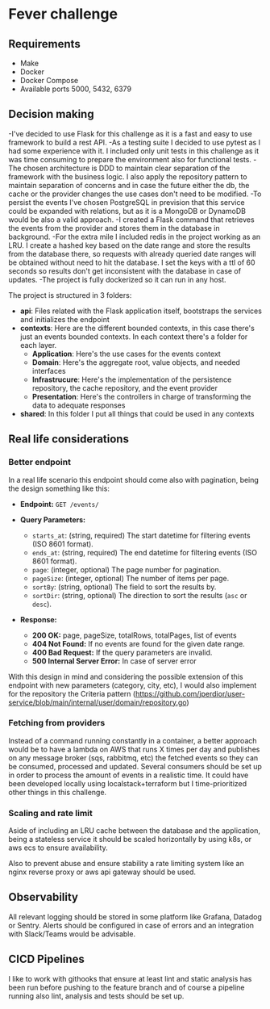 # Fever challenge

## Requirements

- Make
- Docker
- Docker Compose
- Available ports 5000, 5432, 6379

## Decision making

-I've decided to use Flask for this challenge as it is a fast and easy to use framework to build a rest API.
-As a testing suite I decided to use pytest as I had some experience with it. I included only unit tests in this challenge as it was time consuming to prepare the environment also for functional tests.
-The chosen architecture is DDD to maintain clear separation of the framework with the business logic. I also apply the repository pattern to maintain separation of concerns and in case the future either the db, the cache or the provider changes the use cases don't need to be modified.
-To persist the events I've chosen PostgreSQL in prevision that this service could be expanded with relations, but as it is a MongoDB or DynamoDB would be also a valid approach.
-I created a Flask command that retrieves the events from the provider and stores them in the database in background.
-For the extra mile I included redis in the project working as an LRU. I create a hashed key based on the date range and store the results from the database there, so requests with already queried date ranges will be obtained without need to hit the database. I set the keys with a ttl of 60 seconds so results don't get inconsistent with the database in case of updates.
-The project is fully dockerized so it can run in any host.

The project is structured in 3 folders:
- **api**: Files related with the Flask application itself, bootstraps the services and initializes the endpoint
- **contexts**: Here are the different bounded contexts, in this case there's just an events bounded contexts. In each context there's a folder for each layer.
    - **Application**: Here's the use cases for the events context
    - **Domain**: Here's the aggregate root, value objects, and needed interfaces
    - **Infrastrucure**: Here's the implementation of the persistence repository, the cache repository, and the event provider 
    - **Presentation**: Here's the controllers in charge of transforming the data to adequate responses
- **shared**: In this folder I put all things that could be used in any contexts


## Real life considerations

### Better endpoint

In a real life scenario this endpoint should come also with pagination, being the design something like this:

- **Endpoint:** `GET /events/`
- **Query Parameters:**
  - `starts_at`: (string, required) The start datetime for filtering events (ISO 8601 format).
  - `ends_at`: (string, required) The end datetime for filtering events (ISO 8601 format).
  - `page`: (integer, optional) The page number for pagination.
  - `pageSize`: (integer, optional) The number of items per page.
  - `sortBy`: (string, optional) The field to sort the results by.
  - `sortDir`: (string, optional) The direction to sort the results (`asc` or `desc`).

- **Response:**
  - **200 OK:** page, pageSize, totalRows, totalPages, list of events
  - **404 Not Found:** If no events are found for the given date range.
  - **400 Bad Request:** If the query parameters are invalid.
  - **500 Internal Server Error:** In case of server error

With this design in mind and considering the possible extension of this endpoint with new parameters (category, city, etc), I would also implement for the repository the Criteria pattern (https://github.com/jperdior/user-service/blob/main/internal/user/domain/repository.go)

### Fetching from providers

Instead of a command running constantly in a container, a better approach would be to have a lambda on AWS that runs X times per day and publishes on any message broker (sqs, rabbitmq, etc) the fetched events so they can be consumed, processed and updated. Several consumers should be set up in order to process the amount of events in a realistic time. It could have been developed locally using localstack+terraform but I time-prioritized other things in this challenge.

### Scaling and rate limit

Aside of including an LRU cache between the database and the application, being a stateless service it should be scaled horizontally by using k8s, or aws ecs to ensure availability.

Also to prevent abuse and ensure stability a rate limiting system like an nginx reverse proxy or aws api gateway should be used.

## Observability

All relevant logging should be stored in some platform like Grafana, Datadog or Sentry. Alerts should be configured in case of errors and an integration with Slack/Teams would be advisable.

## CICD Pipelines

I like to work with githooks that ensure at least lint and static analysis has been run before pushing to the feature branch and of course a pipeline running also lint, analysis and tests should be set up.